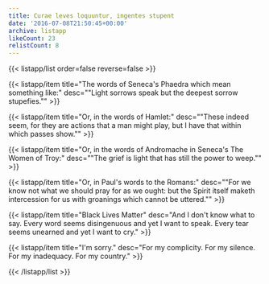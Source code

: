 ```yaml
---
title: Curae leves loquuntur, ingentes stupent
date: '2016-07-08T21:50:45+00:00'
archive: listapp
likeCount: 23
relistCount: 8
---
```



{{< listapp/list order=false reverse=false >}}

   {{< listapp/item title="The words of Seneca's Phaedra which mean something like:"
      desc="\"Light sorrows speak but the deepest sorrow stupefies.\"" >}}

   {{< listapp/item title="Or, in the words of Hamlet:"
      desc="\"These indeed seem, for they are actions that a man might play, but I have that within which passes show.\"" >}}

   {{< listapp/item title="Or, in the words of Andromache in Seneca's The Women of Troy:"
      desc="\"The grief is light that has still the power to weep.\"" >}}

   {{< listapp/item title="Or, in Paul's words to the Romans:"
      desc="\"For we know not what we should pray for as we ought: but the Spirit itself maketh intercession for us with groanings which cannot be uttered.\"" >}}

   {{< listapp/item title="Black Lives Matter"
      desc="And I don't know what to say. Every word seems disingenuous and yet I want to speak. Every tear seems unearned and yet I want to cry." >}}

   {{< listapp/item title="I'm sorry."
      desc="For my complicity. For my silence. For my inadequacy. For my country." >}}

{{< /listapp/list >}}
